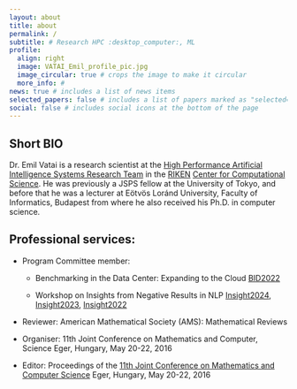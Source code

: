 ```yaml
---
layout: about
title: about
permalink: /
subtitle: # Research HPC :desktop_computer:, ML
profile:
  align: right
  image: VATAI_Emil_profile_pic.jpg
  image_circular: true # crops the image to make it circular
  more_info: #
news: true # includes a list of news items
selected_papers: false # includes a list of papers marked as "selected={true}"
social: false # includes social icons at the bottom of the page
---
```


## Short BIO

Dr. Emil Vatai is a research scientist at the [High Performance Artificial Intelligence Systems Research Team](https://www.riken.jp/en/research/labs/r-ccs/high_perf_ai_sys/index.html) in the [RIKEN](https://www.riken.jp/) [Center for Computational Science](https://www.r-ccs.riken.jp/en/). He was previously a JSPS fellow at the University of Tokyo, and before that he was a lecturer at Eötvös Loránd University, Faculty of Informatics, Budapest from where he also received his Ph.D. in computer science.


## Professional services:

- Program Committee member:

    - Benchmarking in the Data Center: Expanding to the Cloud [BID2022](https://parallel.computer/)

    - Workshop on Insights from Negative Results in NLP [Insight2024](https://insights-workshop.github.io/2024/pc/), [Insight2023](https://insights-workshop.github.io/2023/pc/), [Insight2022](https://insights-workshop.github.io/2022/pc/)

- Reviewer: American Mathematical Society (AMS): Mathematical Reviews

- Organiser: 11th Joint Conference on Mathematics and Computer, Science Eger, Hungary, May 20-22, 2016

- Editor: Proceedings of the [11th Joint Conference on Mathematics and Computer Science](http://ceur-ws.org/Vol-2046/) Eger, Hungary, May 20-22, 2016
